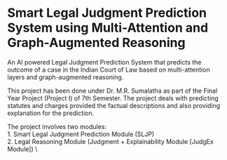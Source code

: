 # Smart Legal Judgment Prediction System using Multi-Attention and Graph-Augmented Reasoning
An AI powered Legal Judgment Prediction System that predicts the outcome of a case in the Indian Court of Law based on multi-attention layers and graph-augmented reasoning.

This project has been done under Dr. M.R. Sumalatha as part of the Final Year Project (Project I) of 7th Semester. The project deals with predicting statutes and charges provided the factual descriptions and also providing explanation for the prediction. 

The project involves two modules: \
    1. Smart Legal Judgment Prediction Module (SLJP) \
    2. Legal Reasoning Module (Judgment + Explainability Module [JudgEx Module]) \

